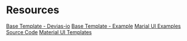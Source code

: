# Resources

[Base Template - Devias-io](https://github.com/devias-io/react-material-dashboard)
[Base Template - Example](https://material-ui.com/getting-started/templates/dashboard/)
[Marial UI Examples Source Code](https://github.com/mui-org/material-ui/tree/master/docs/src/pages/getting-started/templates)
[Material UI Templates](https://material-ui.com/store/)
